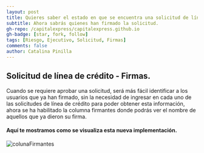 ```yaml
---
layout: post
title: Quieres saber el estado en que se encuentra una solicitud de línea de crédito.
subtitle: Ahora sabrás quienes han firmado la solicitud.
gh-repo: /capitalexpress/capitalexpress.github.io
gh-badge: [star, fork, follow]
tags: [Riesgo, Ejecutivo, Solicitud, Firmas]
comments: false
author: Catalina Pinilla
---
```


## Solicitud de línea de crédito - Firmas.

Cuando se requiere aprobar una solicitud, será más fácil identificar a los usuarios que ya han firmado, sin la necesidad de ingresar en cada uno de las solicitudes de línea de crédito para poder obtener esta información, ahora se ha habilitado la columna firmantes donde podrás ver el nombre de aquellos que ya dieron su firma.

#### Aquí te mostramos como se visualiza esta nueva implementación.

![colunaFirmantes](https://cdn.capitalexpress.cl/img/2025-08-03-columna-firmantes.jpg)
